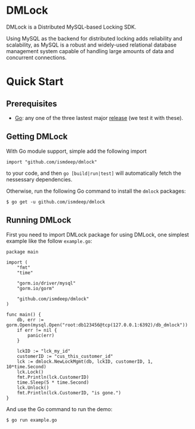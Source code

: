 # DMLock

DMLock is a Distributed MySQL-based Locking SDK.

Using MySQL as the backend for distributed locking adds reliability and scalability, as MySQL is a robust and widely-used relational database management system capable of handling large amounts of data and concurrent connections.

# Quick Start

## Prerequisites

- [Go](https://go.dev): any one of the three lastest major [release](https://go.dev/doc/devel/release) (we test it with these).

## Getting DMLock

With Go module support, simple add the following import

```
import "github.com/ismdeep/dmlock"
```

to your code, and then `go [build|run|test]` will automatically fetch the nessessary dependencies.

Otherwise, run the following Go command to install the `dmlock` packages:

```
$ go get -u github.com/ismdeep/dmlock
```

## Running DMLock

First you need to import DMLock package for using DMLock, one simplest example like the follow `example.go`:

```
package main

import (
	"fmt"
	"time"

	"gorm.io/driver/mysql"
	"gorm.io/gorm"

	"github.com/ismdeep/dmlock"
)

func main() {
	db, err := gorm.Open(mysql.Open("root:db123456@tcp(127.0.0.1:6392)/db_dmlock"))
	if err != nil {
		panic(err)
	}

	lckID := "lck_my_id"
	customerID := "cus_this_customer_id"
	lck := dmlock.NewLockMgmt(db, lckID, customerID, 1, 10*time.Second)
	lck.Lock()
	fmt.Println(lck.CustomerID)
	time.Sleep(5 * time.Second)
	lck.Unlock()
	fmt.Println(lck.CustomerID, "is gone.")
}
```

And use the Go command to run the demo:

```
$ go run example.go
```

